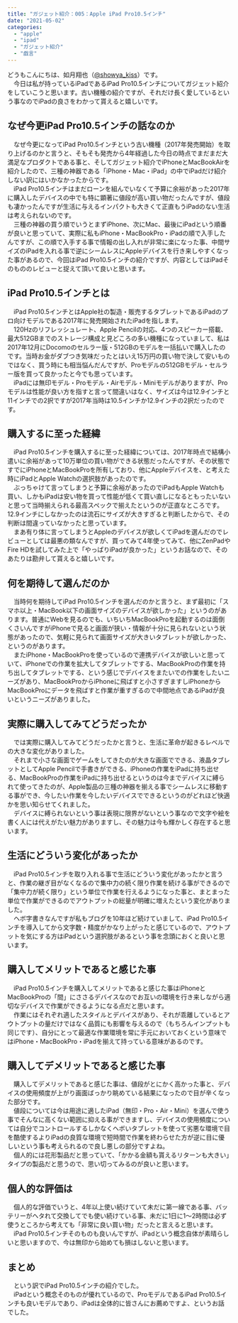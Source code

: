 ```yaml
---
title: "ガジェット紹介：005：Apple iPad Pro10.5インチ"
date: "2021-05-02"
categories: 
  - "apple"
  - "ipad"
  - "ガジェット紹介"
  - "戯言"
---
```


どうもこんにちは、如月翔也（[@showya\_kiss](http://twitter.com/showya_kiss)）です。  
　今日は私が持っているiPadであるiPad Pro10.5インチについてガジェット紹介をしていこうと思います。古い機種の紹介ですが、それだけ長く愛しているという事なのでiPadの良さをわかって貰えると嬉しいです。  

## なぜ今更iPad Pro10.5インチの話なのか

　なぜ今更になってiPad Pro10.5インチという古い機種（2017年発売開始）を取り上げるのかと言うと、そもそも発売から4年経過した今日の時点でまだまだ大満足なプロダクトである事と、そしてガジェット紹介でiPhoneとMacBookAirを紹介したので、三種の神器である「iPhone・Mac・iPad」の中でiPadだけ紹介しない訳にはいかなかったからです。  
　iPad Pro10.5インチはまだローンを組んでいなくて予算に余裕があった2017年に購入したデバイスの中でも特に顕著に値段が高い買い物だったんですが、値段も凄かったんですが生活に与えるインパクトも大きくて正直もうiPadのない生活は考えられないのです。  
　三種の神器の買う順でいうとまずiPhone、次にMac、最後にiPadという順番が良いと思っていて、実際に私もiPhone・MacBookPro・iPadの順で入手したんですが、この順で入手する事で情報の出し入れが非常に楽になった事、中間サイズのiPadを入れる事で逆にシームレスにAppleデバイスを行き来しやすくなった事があるので、今回はiPad Pro10.5インチの紹介ですが、内容としてはiPadそのもののレビューと捉えて頂いて良いと思います。  

## iPad Pro10.5インチとは

　iPad Pro10.5インチとはApple社の製造・販売するタブレットであるiPadのプロ向けモデルである2017年に発売開始されたiPadを指します。  
　120Hzのリフレッシュレート、Apple Pencilの対応、4つのスピーカー搭載、最大512GBまでのストレージ構成と見どころの多い機種になっていまして、私は2017年12月にDocomoのセルラー版・512GBのモデルを一括払いで購入したのです。当時お金がダブつき気味だったとはいえ15万円の買い物で決して安いものではなく、買う時にも相当悩んだんですが、Proモデルの512GBモデル・セルラー版を買って良かったと今でも思っています。  
　iPadには無印モデル・Proモデル・Airモデル・Miniモデルがありますが、Proモデルは性能が良い方を指すと言って間違いはなく、サイズは今は12.9インチと11インチでの2択ですが2017年当時は10.5インチか12.9インチの2択だったのです。  

## 購入するに至った経緯

　iPad Pro10.5インチを購入するに至った経緯については、2017年時点で結構小遣いに余裕があって10万単位の買い物ができる状態だったんですが、その状態ですでにiPhoneとMacBookProを所有しており、他にAppleデバイスを、と考えた時にiPadとApple Watchの選択肢があったのです。  
　ぶっちゃけて言ってしまうと予算に余裕があったのでiPadもApple Watchも買い、しかもiPadは安い物を買って性能が低くて買い直しになるともったいないと思って当時揃えられる最高スペックで揃えたというのが正直なところです。12.9インチにしなかったのは流石にサイズが大きすぎると判断したからで、その判断は間違っていなかったと思っています。  
　まあ有り体に言ってしまうとAppleのデバイスが欲しくてiPadを選んだのでレビューとしては最悪の類なんですが、買ってみて4年使ってみて、他にZenPadやFire HDを試してみた上で「やっぱりiPadが良かった」というお話なので、そのあたりは勘弁して貰えると嬉しいです。  

## 何を期待して選んだのか

　当時何を期待してiPad Pro10.5インチを選んだのかと言うと、まず最初に「スマホ以上・MacBook以下の画面サイズのデバイスが欲しかった」というのがあります。普通にWebを見るのでも、いちいちMacBookProを起動するのは面倒くさいんですがiPhoneで見ると画面が狭い・情報が十分に見られないという状態があったので、気軽に見られて画面サイズが大きいタブレットが欲しかった、というのがあります。  
　またiPhone・MacBookProを使っているので連携デバイスが欲しいと思っていて、iPhoneでの作業を拡大してタブレットでする、MacBookProの作業を持ち出してタブレットでする、という感じでデバイスをまたいでの作業をしたいニーズがあり、MacBookProからiPhoneに飛ばすと小さすぎますしiPhoneからMacBookProにデータを飛ばすと作業が重すぎるので中間地点であるiPadが良いというニーズがありました。  

## 実際に購入してみてどうだったか

　では実際に購入してみてどうだったかと言うと、生活に革命が起きるレベルでの大きな変化がありました。  
　それまで小さな画面でゲームをしてきたのが大きな画面でできる、液晶タブレットとしてApple Pencilで手書きができる、iPhoneの作業をiPadに持ち出せる、MacBookProの作業をiPadに持ち出せるというのは今までデバイスに縛られて使ってきたのが、Apple製品の三種の神器を揃える事でシームレスに移動する事ができ、今したい作業を今したいデバイスでできるというのがどれほど快適かを思い知らせてくれました。  
　デバイスに縛られないという事は表現に限界がないという事なので文字や絵を書く人には代えがたい魅力がありますし、その魅力は今も輝かしく存在すると思います。  

## 生活にどういう変化があったか

　iPad Pro10.5インチを取り入れる事で生活にどういう変化があったかと言うと、作業の継ぎ目がなくなるので集中力の続く限り作業を続ける事ができるので「集中力が続く限り」という単位で作業を行えるようになった事と、まとまった単位で作業ができるのでアウトプットの総量が明確に増えたという変化がありました。  
　ヘボ字書きなんですが私もブログを10年ほど続けていまして、iPad Pro10.5インチを導入してから文字数・精度がかなり上がったと感じているので、アウトプットを気にする方はiPadという選択肢があるという事を念頭におくと良いと思います。  

## 購入してメリットであると感じた事

　iPad Pro10.5インチを購入してメリットであると感じた事はiPhoneとMacBookProの「間」にささるデバイスなのでお互いの環境を行き来しながら適切なデバイスで作業ができるようになる点だと思います。  
　作業にはそれぞれ適したスタイルとデバイスがあり、それが乖離しているとアウトプットの量だけではなく品質にも影響を与えるので（もちろんインプットも同じです）、自分にとって最適な作業環境を常に手元においておくという意味ではiPhone・MacBookPro・iPadを揃えて持っている意味があるのです。  

## 購入してデメリットであると感じた事

　購入してデメリットであると感じた事は、値段がとにかく高かった事と、デバイスの使用頻度が上がり画面ばっかり眺めている結果になったので目が辛くなった部分です。  
　値段については今は用途に適したiPad（無印・Pro・Air・Mini）を選んで使う事でそんなに高くない範囲に抑える事ができますし、デバイスの使用頻度については自分でコントロールするしかなくヘボいタブレットを使って劣悪な環境で目を酷使するよりiPadの良質な環境で短時間で作業を終わらせた方が逆に目に優しいという事も考えられるので良し悪しの部分ですよね。  
　個人的には花形製品だと思っていて、「かかる金額も貰えるリターンも大きい」タイプの製品だと思うので、思い切ってみるのが良いと思います。  

## 個人的な評価は

　個人的な評価でいうと、4年以上使い続けていて未だに第一線である事、バッテリーがヘタれて交換してでも使い続けている事、未だに1日に1〜2時間は必ず使うところから考えても「非常に良い買い物」だったと言えると思います。  
　iPad Pro10.5インチそのものも良いんですが、iPadという概念自体が素晴らしいと思いますので、今は無印から始めても損はしないと思います。  

## まとめ

　という訳でiPad Pro10.5インチの紹介でした。  
　iPadという概念そのものが優れているので、ProモデルであるiPad Pro10.5インチも良いモデルであり、iPadは全体的に皆さんにお薦めですよ、というお話でした。
